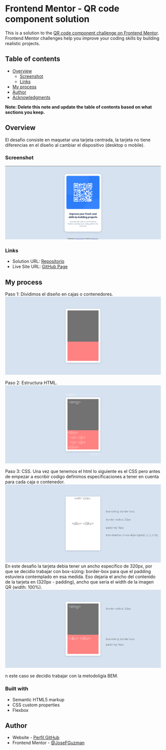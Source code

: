 # Frontend Mentor - QR code component solution

This is a solution to the [QR code component challenge on Frontend Mentor](https://www.frontendmentor.io/challenges/qr-code-component-iux_sIO_H). Frontend Mentor challenges help you improve your coding skills by building realistic projects.

## Table of contents

- [Overview](#overview)
  - [Screenshot](#screenshot)
  - [Links](#links)
- [My process](#my-process)
- [Author](#author)
- [Acknowledgments](#acknowledgments)

**Note: Delete this note and update the table of contents based on what sections you keep.**

## Overview

El desafio consiste en maquetar una tarjeta centrada, la tarjeta no tiene diferencias en el diseño al cambiar el dispositivo (desktop o mobile).

### Screenshot

![Captura de la solución](/images/captura.png)

### Links

- Solution URL: [Repositorio](https://github.com/JoseFGuzman/Frontend-Mentor-1.git)
- Live Site URL: [GitHub Page](https://JoseFGuzman.github.io/Frontend-Mentor-1/)

## My process

Paso 1: Dividimos el diseño en cajas o contenedores.
![Paso 1](/images/paso-1.png)

Paso 2: Estructura HTML.
![Paso 2](/images/paso-2.png)

Paso 3: CSS.
Una vez que tenemos el html lo siguiente es el CSS pero antes de empezar a escribir codigo definimos especificaciones a tener en cuenta para cada caja o contenedor.
![Paso 3 - a](/images/paso-3a.png)
En este desafio la tarjeta debia tener un ancho especifico de 320px, por que se decidio trabajar con box-sizing: border-box para que el padding estuviera contemplado en esa medida. Eso dejaria el ancho del contenido de la tarjeta en (320px - padding), ancho que seria el width de la imagen QR (width: 100%).
![Paso 3 - a](/images/paso-3b.png)

n este caso se decidio trabajar con la metodoligía BEM.

### Built with

- Semantic HTML5 markup
- CSS custom properties
- Flexbox

## Author

- Website - [Perfil GitHub](https://github.com/JoseFGuzman)
- Frontend Mentor - [@JoseFGuzman](https://www.frontendmentor.io/profile/JoseFGuzman)
